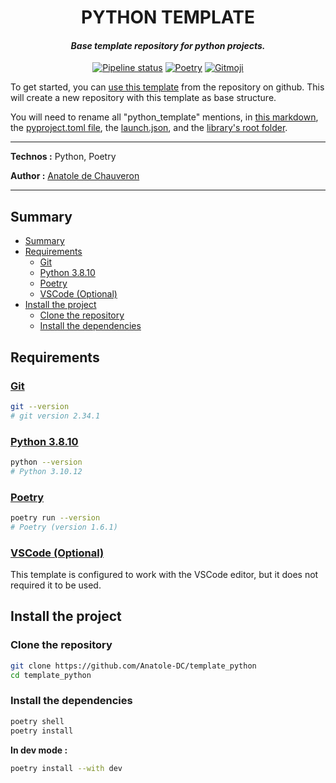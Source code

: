 <h1 align="center">PYTHON TEMPLATE</h1>

_<h4 align="center">Base template repository for python projects.</h4>_

<div align="center">

[![Pipeline status](https://github.com/Anatole-DC/template_python/actions/workflows/base.yml/badge.svg)](https://github.com/Anatole-DC/template_python/actions)
[![Poetry](https://img.shields.io/endpoint?url=https://python-poetry.org/badge/v0.json)](https://python-poetry.org/)
[![Gitmoji](https://img.shields.io/badge/gitmoji-%20😜%20😍-FFDD67.svg)](https://gitmoji.carloscuesta.me/)

</div>

To get started, you can [use this template](https://github.com/new?template_name=template_python&template_owner=Anatole-DC) from the repository on github. This will create a new repository with this template as base structure.

You will need to rename all "python_template" mentions, in [this markdown](README.md), the [pyproject.toml file](pyproject.toml), the [launch.json](.vscode/launch.json), and the [library's root folder](python_template/).

___

**Technos :** Python, Poetry

**Author :** [Anatole de Chauveron](https://github.com/Anatole-DC)

___

## Summary

- [Summary](#summary)
- [Requirements](#requirements)
  - [Git](#git)
  - [Python 3.8.10](#python-3810)
  - [Poetry](#poetry)
  - [VSCode (Optional)](#vscode-optional)
- [Install the project](#install-the-project)
  - [Clone the repository](#clone-the-repository)
  - [Install the dependencies](#install-the-dependencies)

## Requirements

### [Git](https://git-scm.com/)

```bash
git --version
# git version 2.34.1
```

### [Python 3.8.10](https://www.python.org/)

```bash
python --version
# Python 3.10.12
```

### [Poetry](https://python-poetry.org/)

```bash
poetry run --version
# Poetry (version 1.6.1)
```

### [VSCode (Optional)](https://code.visualstudio.com/)

This template is configured to work with the VSCode editor, but it does not required it to be used.

## Install the project

### Clone the repository

```bash
git clone https://github.com/Anatole-DC/template_python
cd template_python
```

### Install the dependencies

```bash
poetry shell
poetry install
```

**In dev mode :**

```bash
poetry install --with dev
```
